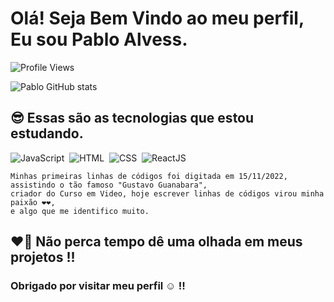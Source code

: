 # Olá! Seja Bem Vindo ao meu perfil, Eu sou Pablo Alvess.
<p> <img src="https://komarev.com/ghpvc/?username=dev-ribeirojr&color=blue" alt="Profile Views" /> </p>

![Pablo GitHub stats](https://github-readme-stats.vercel.app/api?username=dev-ribeirojr&show_icons=true&theme=dracula)

## 😎 Essas são as tecnologias que estou estudando.

![JavaScript](https://img.shields.io/badge/-JavaScript-05122A?style=flar&logo=javascript)&nbsp;
![HTML](https://img.shields.io/badge/-HTML-05122A?style=flar&logo=HTML5)&nbsp;
![CSS](https://img.shields.io/badge/-CSS-05122A?style=flar&logo=CSS3&logoColor=1572b6)&nbsp;
![ReactJS](https://img.shields.io/badge/-ReactJS-05122A?style=flar&logo=react)&nbsp;
```
Minhas primeiras linhas de códigos foi digitada em 15/11/2022, assistindo o tão famoso "Gustavo Guanabara",
criador do Curso em Video, hoje escrever linhas de códigos virou minha paixão ❤❤,
e algo que me identifico muito.
```
## ❤️‍🔥 Não perca tempo dê uma olhada em meus projetos !!
### Obrigado por visitar meu perfil  ☺️ !!


